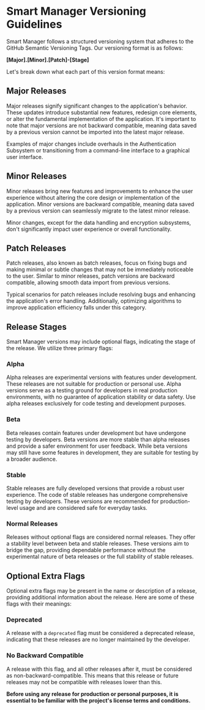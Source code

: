 # Smart Manager Versioning Guidelines

Smart Manager follows a structured versioning system that adheres to the GitHub Semantic Versioning Tags. Our versioning format is as follows:

**[Major].[Minor].[Patch]-[Stage]**

Let's break down what each part of this version format means:

## Major Releases

Major releases signify significant changes to the application's behavior. These updates introduce substantial new features, redesign core elements, or alter the fundamental implementation of the application. It's important to note that major versions are not backward compatible, meaning data saved by a previous version cannot be imported into the latest major release.

Examples of major changes include overhauls in the Authentication Subsystem or transitioning from a command-line interface to a graphical user interface.

## Minor Releases

Minor releases bring new features and improvements to enhance the user experience without altering the core design or implementation of the application. Minor versions are backward compatible, meaning data saved by a previous version can seamlessly migrate to the latest minor release.

Minor changes, except for the data handling and encryption subsystems, don't significantly impact user experience or overall functionality.

## Patch Releases

Patch releases, also known as batch releases, focus on fixing bugs and making minimal or subtle changes that may not be immediately noticeable to the user. Similar to minor releases, patch versions are backward compatible, allowing smooth data import from previous versions.

Typical scenarios for patch releases include resolving bugs and enhancing the application's error handling. Additionally, optimizing algorithms to improve application efficiency falls under this category.

## Release Stages

Smart Manager versions may include optional flags, indicating the stage of the release. We utilize three primary flags:

### Alpha

Alpha releases are experimental versions with features under development. These releases are not suitable for production or personal use. Alpha versions serve as a testing ground for developers in real production environments, with no guarantee of application stability or data safety. Use alpha releases exclusively for code testing and development purposes.

### Beta

Beta releases contain features under development but have undergone testing by developers. Beta versions are more stable than alpha releases and provide a safer environment for user feedback. While beta versions may still have some features in development, they are suitable for testing by a broader audience.

### Stable

Stable releases are fully developed versions that provide a robust user experience. The code of stable releases has undergone comprehensive testing by developers. These versions are recommended for production-level usage and are considered safe for everyday tasks.

### Normal Releases

Releases without optional flags are considered normal releases. They offer a stability level between beta and stable releases. These versions aim to bridge the gap, providing dependable performance without the experimental nature of beta releases or the full stability of stable releases.

## Optional Extra Flags

Optional extra flags may be present in the name or description of a release, providing additional information about the release. Here are some of these flags with their meanings:

### Deprecated

A release with a `deprecated` flag must be considered a deprecated release, indicating that these releases are no longer maintained by the developer.

### No Backward Compatible

A release with this flag, and all other releases after it, must be considered as non-backward-compatible. This means that this release or future releases may not be compatible with releases lower than this.

**Before using any release for production or personal purposes, it is essential to be familiar with the project's license terms and conditions.**
